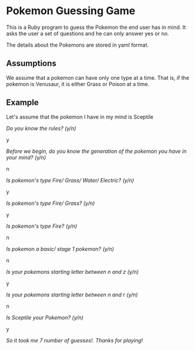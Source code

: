 # Pokemon Guessing Game

This is a Ruby program to guess the Pokemon the end user has in mind. It asks the user a set of questions and he can only answer yes or no.

The details about the Pokemons are stored in yaml format.

## Assumptions

We assume that a pokemon can have only one type at a time. That is, if the pokemon is Venusaur, it is either Grass or Poison at a time.

## Example
Let's assume that the pokemon I have in my mind is Sceptile

*Do you know the rules? (y/n)*

y


*Before we begin, do you know the generation of the pokemon you have in your mind? (y/n)*

n


*Is pokemon's type Fire/ Grass/ Water/ Electric? (y/n)*

y


*Is pokemon's type Fire/ Grass? (y/n)*

y


*Is pokemon's type Fire? (y/n)*

n


*Is pokemon a basic/ stage 1 pokemon? (y/n)*

n


*Is your pokemons starting letter between n and z (y/n)*

y


*Is your pokemons starting letter between n and r (y/n)*

n


*Is Sceptile your Pokemon? (y/n)*

y


*So it took me 7 number of guesses!. Thanks for playing!*
